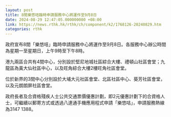 ```yaml
---
layout: post
title: 8間樂悠咭臨時申請服務中心將運作至9月8日
date: 2024-08-29 12:47:05.000000000 +08:00
link: https://news.rthk.hk/rthk/ch/component/k2/1768126-20240829.htm
categories: rthk
---
```


政府宣布8間「樂悠咭」臨時申請服務中心將運作至9月8日。各服務中心辦公時間為星期一至星期日，上午9時至下午8時。

港九兩區合共有4間中心，分別設於堅尼地城社區綜合大樓、禮頓山社區會堂；九龍區為黃大仙社區中心，以及旺角綜合大樓2樓旺角社區會堂。

位於新界的3間中心分別設於大埔大元社區會堂、北區社區中心、葵芳社區會堂，以及元朗朗屏社區會堂。

政府長者及合資格殘疾人士公共交通票價優惠計劃，即2元優惠計劃下的合資格人士，可繼續以郵寄方式或透過八達通手機應用程式申請「樂悠咭」，申請服務熱線為3147 1388。
